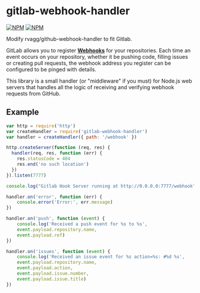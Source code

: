 # gitlab-webhook-handler

[![NPM](https://nodei.co/npm/gitlab-webhook-handler.png?downloads=true&downloadRank=true)](https://nodei.co/npm/gitlab-webhook-handler/)
[![NPM](https://nodei.co/npm-dl/gitlab-webhook-handler.png?months=6&height=3)](https://nodei.co/npm/gitlab-webhook-handler/)

Modify rvagg/github-webhook-handler to fit Gitlab.

GitLab allows you to register **[Webhooks](https://developer.gitlab.com/webhooks/)** for your repositories. Each time an event occurs on your repository, whether it be pushing code, filling issues or creating pull requests, the webhook address you register can be configured to be pinged with details.

This library is a small handler (or "middleware" if you must) for Node.js web servers that handles all the logic of receiving and verifying webhook requests from GitHub.

## Example

```js
var http = require('http')
var createHandler = require('gitlab-webhook-handler')
var handler = createHandler({ path: '/webhook' })

http.createServer(function (req, res) {
  handler(req, res, function (err) {
    res.statusCode = 404
    res.end('no such location')
  })
}).listen(7777)

console.log("Gitlab Hook Server running at http://0.0.0.0:7777/webhook");

handler.on('error', function (err) {
  	console.error('Error:', err.message)
})

handler.on('push', function (event) {
  	console.log('Received a push event for %s to %s',
    event.payload.repository.name,
    event.payload.ref)
})

handler.on('issues', function (event) {
  	console.log('Received an issue event for %s action=%s: #%d %s',
    event.payload.repository.name,
    event.payload.action,
    event.payload.issue.number,
    event.payload.issue.title)
})
```
